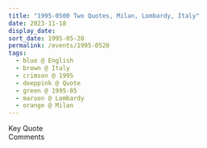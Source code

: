 ```yaml
---
title: "1995-0500 Two Quotes, Milan, Lombardy, Italy"
date: 2023-11-18
display_date: 
sort_date: 1995-05-20
permalink: /events/1995-0520
tags:
  - blue @ English
  - brown @ Italy
  - crimson @ 1995
  - deeppink @ Quote
  - green @ 1995-05
  - maroon @ Lombardy
  - orange @ Milan 
---
```


<wave-list>
  <list-title color="green" width="75">Key Quote</list-title>
  <list-item color="BlanchedAlmond"  width="200"></list-item>
  <list-item color="Lavender"></list-item>
  <list-item color="BlanchedAlmond"></list-item>
</wave-list>

<br>

<wave-list>
  <list-title color="green" width="75">Comments</list-title>
  <list-item color="BlanchedAlmond"  width="200"></list-item>
  <list-item color="Lavender"></list-item>
  <list-item color="BlanchedAlmond"></list-item>
</wave-list>